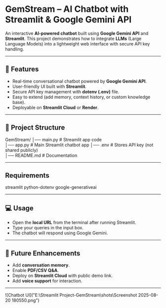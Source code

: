 # GemStream – AI Chatbot with Streamlit & Google Gemini API  

An interactive **AI-powered chatbot** built using **Google Gemini API** and **Streamlit**. This project demonstrates how to integrate **LLMs** (Large Language Models) into a lightweight web interface with secure API key handling.  

---

## 🚀 Features  
- Real-time conversational chatbot powered by **Google Gemini API**.  
- User-friendly UI built with **Streamlit**.  
- Secure API key management with **dotenv (.env)** file.  
- Easy to extend (add memory, context history, or custom knowledge base).  
- Deployable on **Streamlit Cloud** or **Render**.  

---

## 📂 Project Structure  

GemStream/
│── main.py            # Streamlit app code  
│── app.py             # Main Streamlit chatbot app 
│── .env               # Stores API key (not shared publicly)  
│── README.md          # Documentation  

---

## Requirements
streamlit
python-dotenv
google-generativeai

---

## 💻 Usage  
- Open the **local URL** from the terminal after running Streamlit.  
- Type your queries in the input box.  
- The chatbot will respond using Google Gemini.  

---

## 🔮 Future Enhancements  
- Add **conversation memory**.  
- Enable **PDF/CSV Q&A**.  
- Deploy on **Streamlit Cloud** with public demo link.  
- Add **voice support** for interaction.  

---
![Chatbot UI]("E:\Streamlit Project-GemStream\shots\Screenshot 2025-08-20 180550.png")

 
